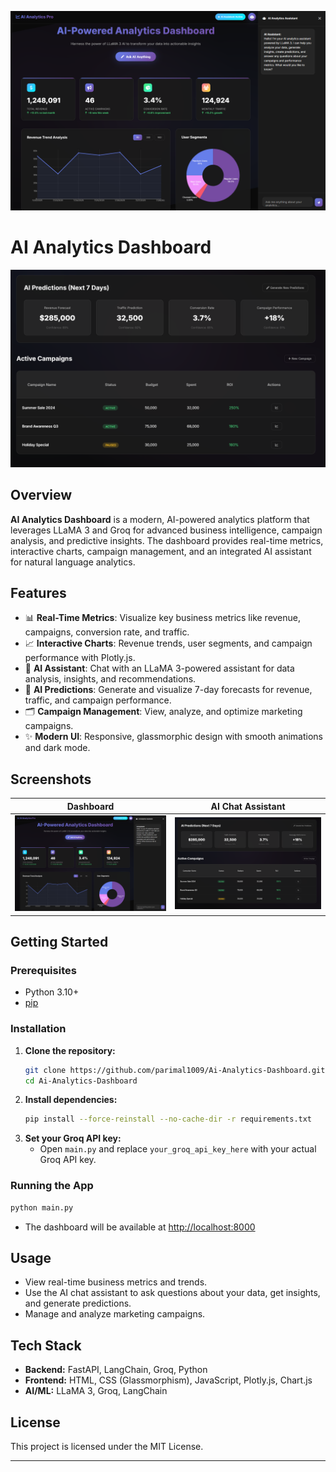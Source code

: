 ![Dashboard Screenshot](https://github.com/parimal1009/Ai-Analytics-Dashboard/blob/main/images/Screenshot%202025-07-28%20163110.png?raw=true)

# AI Analytics Dashboard

![AI Chat Screenshot](https://github.com/parimal1009/Ai-Analytics-Dashboard/blob/main/images/Screenshot%202025-07-28%20163119.png?raw=true)

## Overview

**AI Analytics Dashboard** is a modern, AI-powered analytics platform that leverages LLaMA 3 and Groq for advanced business intelligence, campaign analysis, and predictive insights. The dashboard provides real-time metrics, interactive charts, campaign management, and an integrated AI assistant for natural language analytics.

## Features

- 📊 **Real-Time Metrics**: Visualize key business metrics like revenue, campaigns, conversion rate, and traffic.
- 📈 **Interactive Charts**: Revenue trends, user segments, and campaign performance with Plotly.js.
- 🤖 **AI Assistant**: Chat with an LLaMA 3-powered assistant for data analysis, insights, and recommendations.
- 🔮 **AI Predictions**: Generate and visualize 7-day forecasts for revenue, traffic, and campaign performance.
- 🗂️ **Campaign Management**: View, analyze, and optimize marketing campaigns.
- ✨ **Modern UI**: Responsive, glassmorphic design with smooth animations and dark mode.

## Screenshots

| Dashboard | AI Chat Assistant |
|-----------|------------------|
| ![Dashboard](https://github.com/parimal1009/Ai-Analytics-Dashboard/blob/main/images/Screenshot%202025-07-28%20163110.png?raw=true) | ![AI Chat](https://github.com/parimal1009/Ai-Analytics-Dashboard/blob/main/images/Screenshot%202025-07-28%20163119.png?raw=true) |

## Getting Started

### Prerequisites
- Python 3.10+
- [pip](https://pip.pypa.io/en/stable/)

### Installation
1. **Clone the repository:**
   ```bash
   git clone https://github.com/parimal1009/Ai-Analytics-Dashboard.git
   cd Ai-Analytics-Dashboard
   ```
2. **Install dependencies:**
   ```bash
   pip install --force-reinstall --no-cache-dir -r requirements.txt
   ```
3. **Set your Groq API key:**
   - Open `main.py` and replace `your_groq_api_key_here` with your actual Groq API key.

### Running the App
```bash
python main.py
```
- The dashboard will be available at [http://localhost:8000](http://localhost:8000)

## Usage
- View real-time business metrics and trends.
- Use the AI chat assistant to ask questions about your data, get insights, and generate predictions.
- Manage and analyze marketing campaigns.

## Tech Stack
- **Backend:** FastAPI, LangChain, Groq, Python
- **Frontend:** HTML, CSS (Glassmorphism), JavaScript, Plotly.js, Chart.js
- **AI/ML:** LLaMA 3, Groq, LangChain

## License
This project is licensed under the MIT License.

---
